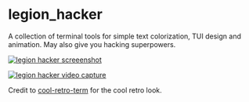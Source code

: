 # legion_hacker

A collection of terminal tools for simple text colorization, TUI design and animation. May also give you hacking superpowers.

[![legion hacker screeenshot](https://imgur.com/tSww0Vq.png)](https://giant.gfycat.com/ForcefulUnhappyCollie.webm)

[![legion hacker video capture](https://i.imgur.com/222l1UE.png)](https://i.imgur.com/RSNMTsB.mp4)

Credit to [cool-retro-term](https://github.com/Swordfish90/cool-retro-term) for the cool retro look.
